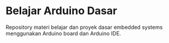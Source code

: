 # Belajar Arduino Dasar
Repository materi belajar dan proyek dasar embedded systems menggunakan Arduino board dan Arduino IDE.
